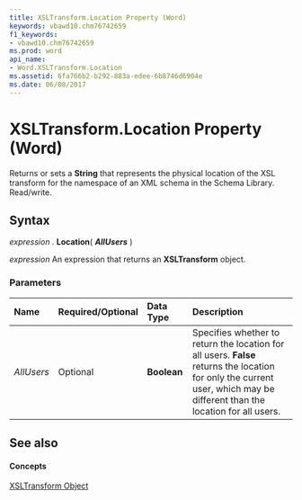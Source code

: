 ```yaml
---
title: XSLTransform.Location Property (Word)
keywords: vbawd10.chm76742659
f1_keywords:
- vbawd10.chm76742659
ms.prod: word
api_name:
- Word.XSLTransform.Location
ms.assetid: 6fa766b2-b292-883a-edee-6b8746d6904e
ms.date: 06/08/2017
---
```



# XSLTransform.Location Property (Word)

Returns or sets a  **String** that represents the physical location of the XSL transform for the namespace of an XML schema in the Schema Library. Read/write.


## Syntax

 _expression_ . **Location**( **_AllUsers_** )

 _expression_ An expression that returns an **XSLTransform** object.


### Parameters



|**Name**|**Required/Optional**|**Data Type**|**Description**|
|:-----|:-----|:-----|:-----|
| _AllUsers_|Optional| **Boolean**|Specifies whether to return the location for all users.  **False** returns the location for only the current user, which may be different than the location for all users.|

## See also


#### Concepts


[XSLTransform Object](xsltransform-object-word.md)

